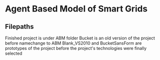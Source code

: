 # Agent Based Model of Smart Grids

## Filepaths

Finished project is under ABM folder
Bucket is an old version of the project before namechange to ABM
Blank_VS2010 and BucketSansForm are prototypes of the project before the project's technologies were finally selected